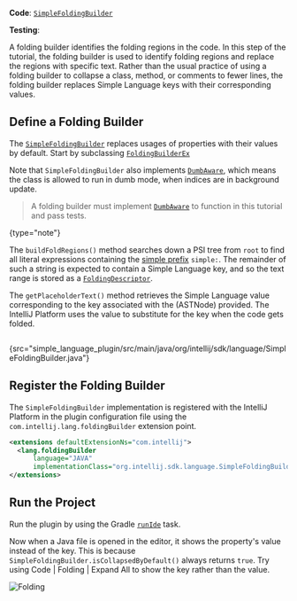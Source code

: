 [//]: # (title: 12. Folding Builder)

<!-- Copyright 2000-2022 JetBrains s.r.o. and other contributors. Use of this source code is governed by the Apache 2.0 license that can be found in the LICENSE file. -->

<microformat>

**Code**: [`SimpleFoldingBuilder`](%gh-sdk-samples%/simple_language_plugin/src/main/java/org/intellij/sdk/language/SimpleFoldingBuilder.java)

**Testing**: [](folding_test.md)

</microformat>

<include src="language_and_filetype.md" include-id="custom_language_tutorial_header"></include>

A folding builder identifies the folding regions in the code.
In this step of the tutorial, the folding builder is used to identify folding regions and replace the regions with specific text.
Rather than the usual practice of using a folding builder to collapse a class, method, or comments to fewer lines, the folding builder replaces Simple Language keys with their corresponding values.

## Define a Folding Builder

The [`SimpleFoldingBuilder`](%gh-sdk-samples%/simple_language_plugin/src/main/java/org/intellij/sdk/language/SimpleFoldingBuilder.java) replaces usages of properties with their values by default.
Start by subclassing [`FoldingBuilderEx`](%gh-ic%/platform/core-api/src/com/intellij/lang/folding/FoldingBuilderEx.java)

Note that `SimpleFoldingBuilder` also implements [`DumbAware`](%gh-ic%/platform/core-api/src/com/intellij/openapi/project/DumbAware.java), which means the class is allowed to run in dumb mode, when indices are in background update.

> A folding builder must implement [`DumbAware`](%gh-ic%/platform/core-api/src/com/intellij/openapi/project/DumbAware.java) to function in this tutorial and pass tests.
>
{type="note"}

The `buildFoldRegions()` method searches down a PSI tree from `root` to find all literal expressions containing the [simple prefix](annotator.md#define-an-annotator) `simple:`.
The remainder of such a string is expected to contain a Simple Language key, and so the text range is stored as a [`FoldingDescriptor`](%gh-ic%/platform/core-api/src/com/intellij/lang/folding/FoldingDescriptor.java).

The `getPlaceholderText()` method retrieves the Simple Language value corresponding to the key associated with the (ASTNode) provided.
The IntelliJ Platform uses the value to substitute for the key when the code gets folded.

```java
```
{src="simple_language_plugin/src/main/java/org/intellij/sdk/language/SimpleFoldingBuilder.java"}

## Register the Folding Builder

The `SimpleFoldingBuilder` implementation is registered with the IntelliJ Platform in the plugin configuration file using the `com.intellij.lang.foldingBuilder` extension point.

```xml
<extensions defaultExtensionNs="com.intellij">
  <lang.foldingBuilder
      language="JAVA"
      implementationClass="org.intellij.sdk.language.SimpleFoldingBuilder"/>
</extensions>
```

## Run the Project

Run the plugin by using the Gradle [`runIde`](gradle_prerequisites.md#running-a-simple-gradle-based-intellij-platform-plugin) task.

Now when a Java file is opened in the editor, it shows the property's value instead of the key.
This is because `SimpleFoldingBuilder.isCollapsedByDefault()` always returns `true`.
Try using <menupath>Code | Folding | Expand All</menupath> to show the key rather than the value.

![Folding](folding.png)
